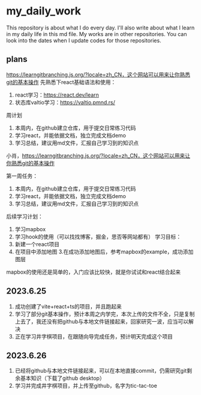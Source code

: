 # my_daily_work
This repository is about what I do every day. 
I'll also write about what I learn in my daily life in this md file.
My works are in other repositories. You can look into the dates when I update codes for those repositories.
## plans
https://learngitbranching.js.org/?locale=zh_CN，这个网站可以用来让你熟悉git的基本操作
先熟悉下react基础语法和使用：
1. react学习：https://react.dev/learn
2. 状态库valtio学习：https://valtio.pmnd.rs/

周计划
1. 本周内，在github建立仓库，用于提交日常练习代码
2. 学习react，并能依据文档，独立完成文档demo
3. 学习总结，建议用md文件，汇报自己学习到的知识点

小肖，https://learngitbranching.js.org/?locale=zh_CN，这个网站可以用来让你熟悉git的基本操作

第一周任务：
1. 本周内，在github建立仓库，用于提交日常练习代码
2. 学习react，并能依据文档，独立完成文档demo
3. 学习总结，建议用md文件，汇报自己学习到的知识点

后续学习计划：
1. 学习mapbox
2. 学习hook的使用（可以找找博客，掘金，思否等网站都有）
学习目标：
1. 新建一个react项目
2. 在项目中添加地图
3.在成功添加地图后，参考mapbox的example，成功添加图层

mapbox的使用还是简单的，入门应该比较快，就是你试试和react结合起来

## 2023.6.25
1. 成功创建了vite+react+ts的项目，并且跑起来
2. 学习了部分git基本操作，预计本周之内学完，本次上传的文件不全，只是复制上去了，我还没有把github与本地文件链接起来，回家研究一波，应当可以解决
3. 正在学习井字棋项目，在跟随向导完成任务，预计明天完成这个项目
## 2023.6.26
1. 已经将github与本地文件链接起来，可以在本地直接commit，仍需研究git剩余基本知识（下载了github desktop）
2. 学习并完成井字棋项目，并上传至github，名字为tic-tac-toe
